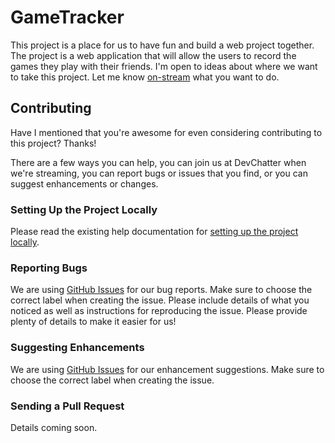 # GameTracker

This project is a place for us to have fun and build a web project together. The project is a web application that will allow the users to record the games they play with their friends. I'm open to ideas about where we want to take this project. Let me know [on-stream](https://www.twitch.tv/devchatter) what you want to do.

## Contributing
Have I mentioned that you're awesome for even considering contributing to this project? Thanks!

There are a few ways you can help, you can join us at DevChatter when we're streaming, you can report bugs or issues that you find, or you can suggest enhancements or changes.

### Setting Up the Project Locally
Please read the existing help documentation for [setting up the project locally](docs/Setting-Up.md).

### Reporting Bugs
We are using [GitHub Issues](https://github.com/DevChatter/GameTracker/issues) for our bug reports. Make sure to choose the correct label when creating the issue. Please include details of what you noticed as well as instructions for reproducing the issue. Please provide plenty of details to make it easier for us!

### Suggesting Enhancements
We are using [GitHub Issues](https://github.com/DevChatter/GameTracker/issues) for our enhancement suggestions. Make sure to choose the correct label when creating the issue.

### Sending a Pull Request
Details coming soon.
